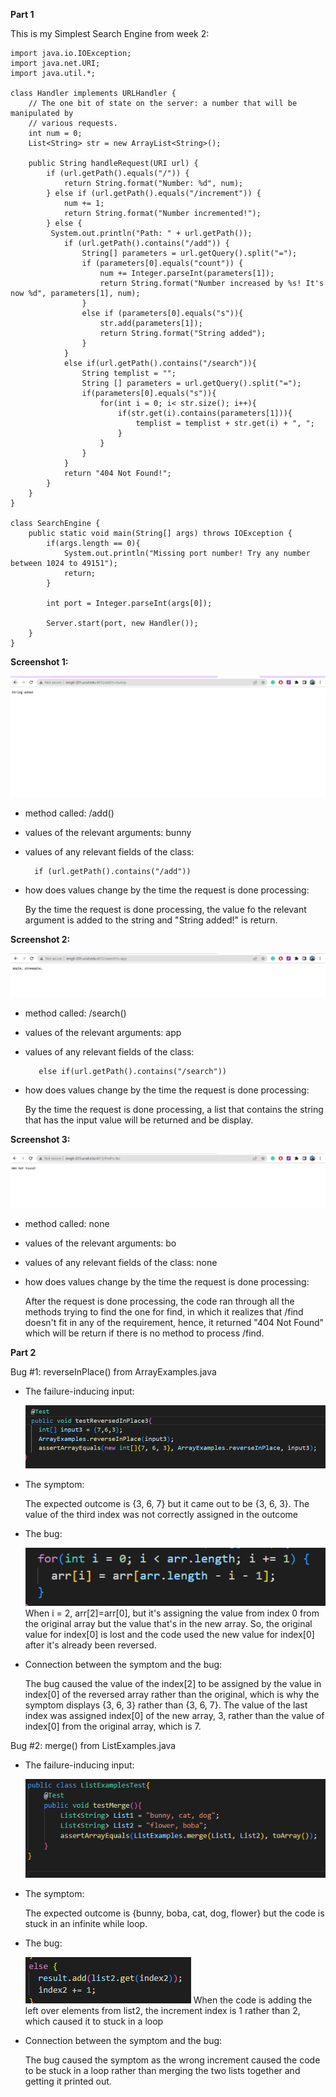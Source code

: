 **Part 1**

This is my Simplest Search Engine from week 2:

    import java.io.IOException;
    import java.net.URI;
    import java.util.*;

    class Handler implements URLHandler {
        // The one bit of state on the server: a number that will be manipulated by
        // various requests.
        int num = 0;
        List<String> str = new ArrayList<String>();

        public String handleRequest(URI url) {
            if (url.getPath().equals("/")) {
                return String.format("Number: %d", num);
            } else if (url.getPath().equals("/increment")) {
                num += 1;
                return String.format("Number incremented!");
            } else {
             System.out.println("Path: " + url.getPath());
                if (url.getPath().contains("/add")) {
                    String[] parameters = url.getQuery().split("=");
                    if (parameters[0].equals("count")) {
                        num += Integer.parseInt(parameters[1]);
                        return String.format("Number increased by %s! It's now %d", parameters[1], num);
                    }
                    else if (parameters[0].equals("s")){
                        str.add(parameters[1]);
                        return String.format("String added");
                    }
                }
                else if(url.getPath().contains("/search")){
                    String templist = "";
                    String [] parameters = url.getQuery().split("=");
                    if(parameters[0].equals("s")){
                        for(int i = 0; i< str.size(); i++){
                            if(str.get(i).contains(parameters[1])){
                                templist = templist + str.get(i) + ", ";
                            }
                        }
                    }
                }
                return "404 Not Found!";
            }
        }
    }

    class SearchEngine {
        public static void main(String[] args) throws IOException {
            if(args.length == 0){
                System.out.println("Missing port number! Try any number between 1024 to 49151");
                return;
            }

            int port = Integer.parseInt(args[0]);

            Server.start(port, new Handler());
        }
    }

**Screenshot 1:** 

![add method](part1add.png)
    
- method called: /add()

- values of the relevant arguments: bunny

- values of any relevant fields of the class: 

        if (url.getPath().contains("/add")) 

- how does values change by the time the request is done processing: 

    By the time the request is done processing, the value fo the relevant argument is added to the string and "String added!" is return.

**Screenshot 2:** 

![search method](part1search.png)
    
- method called: /search()

- values of the relevant arguments: app

- values of any relevant fields of the class: 

         else if(url.getPath().contains("/search"))

- how does values change by the time the request is done processing: 

    By the time the request is done processing, a list that contains the string that has the input value will be returned and be display. 

**Screenshot 3:** 

![not found](part1notfound.png)
    
- method called: none

- values of the relevant arguments: bo

- values of any relevant fields of the class: none

- how does values change by the time the request is done processing: 

    After the request is done processing, the code ran through all the methods trying to find the one for find, in which it realizes that /find doesn't fit in any of the requirement, hence, it returned "404 Not Found" which will be return if there is no method to process /find.


**Part 2**

Bug #1: reverseInPlace() from ArrayExamples.java
    
- The failure-inducing input: 

    ![input for bug1](bug%231input.png)

- The symptom: 
    
    The expected outcome is {3, 6, 7} but it came out to be {3, 6, 3}. The value of the third index was not correctly assigned in the outcome

- The bug:

    ![bug for bug1](bug%231bug.png)
    When i = 2, arr[2]=arr[0], but it's assigning the value from index 0 from the original array but the value that's in the new array. So, the original value for index[0] is lost and the code used the new value for index[0] after it's already been reversed.

- Connection between the symptom and the bug:

    The bug caused the value of the index[2] to be assigned by the value in index[0] of the reversed array rather than the original, which is why the symptom displays {3, 6, 3} rather than {3, 6, 7}. The value of the last index was assigned index[0] of the new array, 3, rather than the value of index[0] from the original array, which is 7. 


Bug #2: merge() from ListExamples.java
- The failure-inducing input:

    ![input for bug#2](bug%232input.PNG)

- The symptom:

    The expected outcome is {bunny, boba, cat, dog, flower} but the code is stuck in an infinite while loop. 

- The bug:

    ![bug for bug#2](bug%232bug.PNG)
    When the code is adding the left over elements from list2, the increment index is 1 rather than 2, which caused it to stuck in a loop 

- Connection between the symptom and the bug: 

     The bug caused the symptom as the wrong increment caused the code to be stuck in a loop rather than merging the two lists together and getting it printed out.
